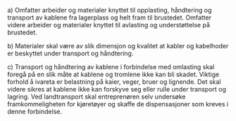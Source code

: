 a) Omfatter arbeider og materialer knyttet til opplasting, håndtering og transport av kablene fra lagerplass og helt fram til brustedet.
Omfatter videre arbeider og materialer knyttet til avlasting og understøttelse på brustedet.

b) Materialer skal være av slik dimensjon og kvalitet at kabler og kabelhoder er beskyttet under transport og håndtering.

c) Transport og håndtering av kablene i forbindelse med omlasting skal foregå på en slik måte at kablene og tromlene ikke kan bli skadet. Viktige forhold å ivareta er belastning på kaier, veger, bruer og lignende. Det skal videre sikres at kablene ikke kan forskyve seg eller rulle under transport og lagring.
Ved landtransport skal entreprenøren selv undersøke framkommeligheten for kjøretøyer og skaffe de dispensasjoner som kreves i denne forbindelse.

